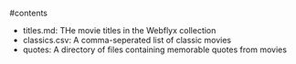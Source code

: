 #contents
* titles.md: THe movie titles in the Webflyx collection
* classics.csv: A comma-seperated list of classic movies
* quotes: A directory of files containing memorable quotes from movies
